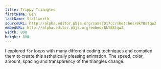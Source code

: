 ```yaml
---
title: Trippy Triangles
firstName: Ben
lastName: Stallworth
sourceURL: http://alpha.editor.p5js.org/sams2017cc/sketches/BkYB8tqwZ
embedURL: http://alpha.editor.p5js.org/embed/BkYB8tqwZ
width: 800
height: 800
---
```


I explored <code>for</code> loops with many different coding techniques and
compiled them to create this asthetically pleasing animation. The speed,
color, amount, spacing and transparency of the triangles change.

